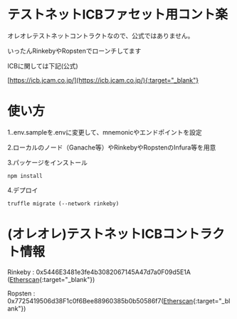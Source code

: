 # テストネットICBファセット用コント楽

オレオレテストネットコントラクトなので、公式ではありません。

いったんRinkebyやRopstenでローンチしてます

ICBに関しては下記(公式)

[https://icb.jcam.co.jp/](https://icb.jcam.co.jp/){:target="_blank"}

# 使い方

1..env.sampleを.envに変更して、mnemonicやエンドポイントを設定

2.ローカルのノード（Ganache等）やRinkebyやRopstenのInfura等を用意

3.パッケージをインストール

```
npm install
```

4.デプロイ
```
truffle migrate (--network rinkeby)
```


# (オレオレ)テストネットICBコントラクト情報

Rinkeby : 0x5446E3481e3fe4b3082067145A47d7a0F09d5E1A ([Etherscan](https://rinkeby.etherscan.io/address/0x5446E3481e3fe4b3082067145A47d7a0F09d5E1A){:target="_blank"})

Ropsten : 0x7725419506d38F1c0f6Bee88960385b0b50586f7([Etherscan](https://ropsten.etherscan.io/address/0x7725419506d38F1c0f6Bee88960385b0b50586f7){:target="_blank"})

